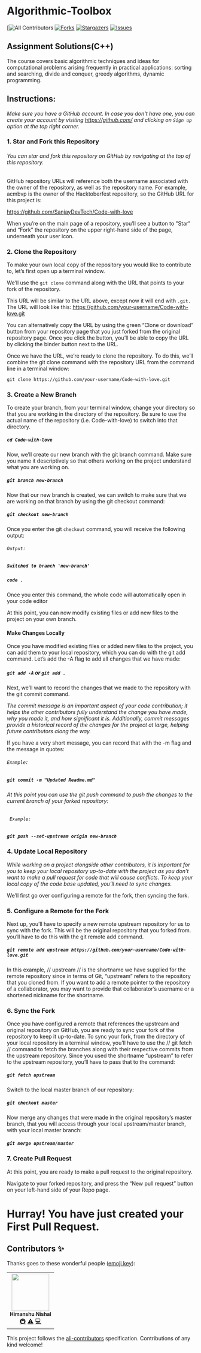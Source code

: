 # Algorithmic-Toolbox
<!-- ALL-CONTRIBUTORS-BADGE:START - Do not remove or modify this section -->
[![All Contributors][all]
[![Forks][forks-shield]][forks-url]
[![Stargazers][stars-shield]][stars-url]
[![Issues][issues-shield]][issues-url]
## Assignment Solutions(C++)
The course covers basic algorithmic techniques and ideas for computational problems arising frequently in practical applications: sorting and searching, divide and conquer, greedy algorithms, dynamic programming.


## Instructions:

_Make sure you have a GitHub account. In case you don't have one, you can create your account by visiting https://github.com/ and clicking on `Sign up` option at the top right corner._

### 1. Star and Fork this Repository

###### You can star and fork this repository on GitHub by navigating at the top of this repository.

GitHub repository URLs will reference both the username associated with the owner of the repository, as well as the repository name. For example, acmbvp is the owner of the Hacktoberfest repository, so the GitHub URL for this project is:

https://github.com/SanjayDevTech/Code-with-love

When you’re on the main page of a repository, you’ll see a button to "Star" and “Fork” the repository on the upper right-hand side of the page, underneath your user icon.

### 2. Clone the Repository

To make your own local copy of the repository you would like to contribute to, let’s first open up a terminal window.

We’ll use the `git clone` command along with the URL that points to your fork of the repository.

This URL will be similar to the URL above, except now it will end with `.git.` The URL will look like this:
https://github.com/your-username/Code-with-love.git

You can alternatively copy the URL by using the green “Clone or download” button from your repository page that you just forked from the original repository page. Once you click the button, you’ll be able to copy the URL by clicking the binder button next to the URL.

Once we have the URL, we’re ready to clone the repository. To do this, we’ll combine the git clone command with the repository URL from the command line in a terminal window:

`git clone https://github.com/your-username/Code-with-love.git`

### 3. Create a New Branch

To create your branch, from your terminal window, change your directory so that you are working in the directory of the repository. Be sure to use the actual name of the repository (i.e. Code-with-love) to switch into that directory.

##### `cd Code-with-love`

Now, we’ll create our new branch with the git branch command. Make sure you name it descriptively so that others working on the project understand what you are working on.

##### `git branch new-branch`

Now that our new branch is created, we can switch to make sure that we are working on that branch by using the git checkout command:

##### `git checkout new-branch`

Once you enter the git `checkout` command, you will receive the following output:

###### `Output:`

##### `Switched to branch 'new-branch' `

##### `code .`

Once you enter this command, the whole code will automatically open in your code editor

At this point, you can now modify existing files or add new files to the project on your own branch.

#### Make Changes Locally

Once you have modified existing files or added new files to the project, you can add them to your local repository, which you can do with the git add command. Let’s add the -A flag to add all changes that we have made:

##### `git add -A` or `git add .`

Next, we’ll want to record the changes that we made to the repository with the git commit command.

_The commit message is an important aspect of your code contribution; it helps the other contributors fully understand the change you have made, why you made it, and how significant it is. Additionally, commit messages provide a historical record of the changes for the project at large, helping future contributors along the way._

If you have a very short message, you can record that with the -m flag and the message in quotes:

###### `Example:`

##### `git commit -m "Updated Readme.md"`

###### At this point you can use the git push command to push the changes to the current branch of your forked repository:

###### ` Example:`

##### `git push --set-upstream origin new-branch`

### 4. Update Local Repository

_While working on a project alongside other contributors, it is important for you to keep your local repository up-to-date with the project as you don’t want to make a pull request for code that will cause conflicts. To keep your local copy of the code base updated, you’ll need to sync changes._

We’ll first go over configuring a remote for the fork, then syncing the fork.

### 5. Configure a Remote for the Fork

Next up, you’ll have to specify a new remote upstream repository for us to sync with the fork. This will be the original repository that you forked from. you’ll have to do this with the git remote add command.

##### `git remote add upstream https://github.com/your-username/Code-with-love.git`

In this example, // upstream // is the shortname we have supplied for the remote repository since in terms of Git, “upstream” refers to the repository that you cloned from. If you want to add a remote pointer to the repository of a collaborator, you may want to provide that collaborator’s username or a shortened nickname for the shortname.

### 6. Sync the Fork

Once you have configured a remote that references the upstream and original repository on GitHub, you are ready to sync your fork of the repository to keep it up-to-date.
To sync your fork, from the directory of your local repository in a terminal window, you’ll have to use the // git fetch // command to fetch the branches along with their respective commits from the upstream repository. Since you used the shortname “upstream” to refer to the upstream repository, you’ll have to pass that to the command:

##### `git fetch upstream`

Switch to the local master branch of our repository:

##### `git checkout master`

Now merge any changes that were made in the original repository’s master branch, that you will access through your local upstream/master branch, with your local master branch:

##### `git merge upstream/master`

### 7. Create Pull Request

At this point, you are ready to make a pull request to the original repository.

Navigate to your forked repository, and press the “New pull request” button on your left-hand side of your Repo page.

# Hurray! You have just created your First Pull Request.


## Contributors ✨

Thanks goes to these wonderful people ([emoji key](https://allcontributors.org/docs/en/emoji-key)):

<!-- ALL-CONTRIBUTORS-LIST:START - Do not remove or modify this section -->
<!-- prettier-ignore-start -->
<!-- markdownlint-disable -->
<table>
  <tr>
    <td align="center"><a href="https://github.com/hnishal"><img src="https://avatars1.githubusercontent.com/u/65018541?v=4" width="100px;" alt=""/><br /><sub><b>Himanshu Nishal</b></sub></a><br /><a href="#infra-hnishal" title="Infrastructure (Hosting, Build-Tools, etc)">🚇</a> <a href="https://github.com/hnishal/Algorithmic-Toolbox/commits?author=hnishal" title="Tests">⚠️</a> <a href="https://github.com/hnishal/Algorithmic-Toolbox/commits?author=hnishal" title="Code">💻</a></td>
  </tr>
</table>

<!-- markdownlint-enable -->
<!-- prettier-ignore-end -->
<!-- ALL-CONTRIBUTORS-LIST:END -->

This project follows the [all-contributors](https://github.com/all-contributors/all-contributors) specification. Contributions of any kind welcome!


[all]: https://img.shields.io/badge/all_contributors-1-brightgreen.svg?style=for-the-badge
[forks-shield]: https://img.shields.io/github/forks/hnishal/Algorithmic-Toolbox?color=yellow&style=for-the-badge
[forks-url]: https://github.com/hnishal/Algorithmic-Toolbox/network/members
[stars-shield]: https://img.shields.io/github/stars/hnishal/Algorithmic-Toolbox?style=for-the-badge
[stars-url]: https://github.com/hnishal/Algorithmic-Toolbox/stargazers
[issues-shield]: https://img.shields.io/github/issues/hnishal/Algorithmic-Toolbox?color=red&style=for-the-badge
[issues-url]: https://github.com/hnishal/Algorithmic-Toolbox/issues



